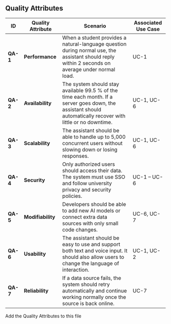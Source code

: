 ## Quality Attributes 

| **ID** | **Quality Attribute** | **Scenario** | **Associated Use Case** |
|---------|----------------------|---------------|--------------------------|
| **QA-1** | **Performance** | When a student provides a natural-language question during normal use, the assistant should reply within 2 seconds on average under normal load. | UC-1 |
| **QA-2** | **Availability** | The system should stay available 99.5 % of the time each month. If a server goes down, the assistant should automatically recover with little or no downtime. | UC-1, UC-6 |
| **QA-3** | **Scalability** | The assistant should be able to handle up to 5,000 concurrent users without slowing down or losing responses. | UC-1, UC-6 |
| **QA-4** | **Security** | Only authorized users should access their data. The system must use SSO and follow university privacy and security policies. | UC-1 – UC-6 |
| **QA-5** | **Modifiability** | Developers should be able to add new AI models or connect extra data sources with only small code changes. | UC-6, UC-7 |
| **QA-6** | **Usability** | The assistant should be easy to use and support both text and voice input. It should also allow users to change the language of interaction. | UC-1, UC-2 |
| **QA-7** | **Reliability** | If a data source fails, the system should retry automatically and continue working normally once the source is back online. | UC-7 |
Add the Quality Attributes to this file
